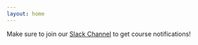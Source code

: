 ```yaml
---
layout: home
---
```

Make sure to join our [Slack Channel](https://wave.slack.com/archives/C07MBU66ZK2) to get course notifications!